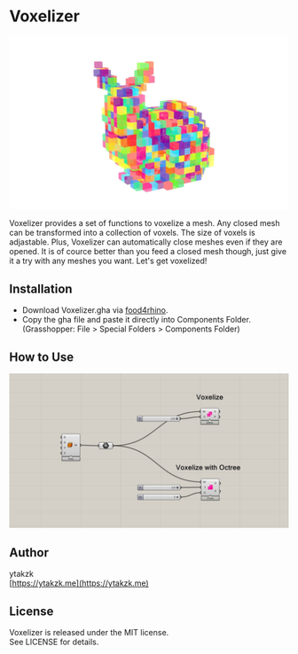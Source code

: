 # Voxelizer

![Voxelizer](./img/ss.jpg?raw=true)

Voxelizer provides a set of functions to voxelize a mesh. Any closed mesh can be transformed into a collection of voxels. The size of voxels is adjastable. Plus, Voxelizer can automatically close meshes even if they are opened. It is of cource better than you feed a closed mesh though, just give it a try with any meshes you want. Let's get voxelized!


## Installation

* Download Voxelizer.gha via [food4rhino](https://www.food4rhino.com/app/voxelizer).
* Copy the gha file and paste it directly into Components Folder.  (Grasshopper: File > Special Folders > Components Folder)

## How to Use

![Voxelizer](./img/ss4.jpg?raw=true)


## Author
ytakzk  
 [https://ytakzk.me](https://ytakzk.me)
 
## License
Voxelizer is released under the MIT license.  
See LICENSE for details.
